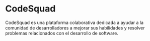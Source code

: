 # CodeSquad
CodeSquad es una plataforma colaborativa dedicada a ayudar a la comunidad de desarrolladores a mejorar sus habilidades y resolver problemas relacionados con el desarrollo de software. 
